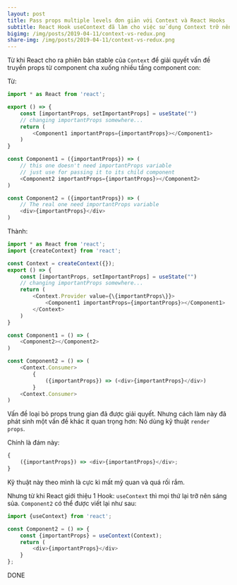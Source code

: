 ```yaml
---
layout: post
title: Pass props multiple levels đơn giản với Context và React Hooks
subtitle: React Hook useContext đã làm cho việc sử dụng Context trỡ nên đơn giản và gọn gàng đi rất nhiều.
bigimg: /img/posts/2019-04-11/context-vs-redux.png
share-img: /img/posts/2019-04-11/context-vs-redux.png
---
```


Từ khi React cho ra phiên bản stable của `Context` để giải quyết vấn đề truyền props từ component cha xuống nhiều tầng component con:

Từ:

```javascript
import * as React from 'react';

export () => {
    const [importantProps, setImportantProps] = useState("")
    // changing importantProps somewhere...
    return (
        <Component1 importantProps={importantProps}></Component1>
    )
}

const Component1 = ({importantProps}) => (
    // this one doesn't need importantProps variable
    // just use for passing it to its child component
    <Component2 importantProps={importantProps}></Component2>
)

const Component2 = ({importantProps}) => (
    // The real one need importantProps variable
    <div>{importantProps}</div>
)
```

Thành:

```javascript
import * as React from 'react';
import {createContext} from 'react';

const Context = createContext({});
export () => {
    const [importantProps, setImportantProps] = useState("")
    // changing importantProps somewhere...
    return (
        <Context.Provider value={\{importantProps\}}>
            <Component1 importantProps={importantProps}></Component1>
        </Context>
    )
}

const Component1 = () => (
    <Component2></Component2>
)

const Component2 = () => (
    <Context.Consumer>
        {
            ({importantProps}) => (<div>{importantProps}</div>)
        }
    <Context.Consumer>
)
```

Vấn đề loại bỏ props trung gian đã được giải quyết.
Nhưng cách làm này đã phát sinh một vấn đề khác ít quan trọng hơn: Nó dùng kỹ thuật `render props`.

Chính là đám này:

```javascript
{
    ({importantProps}) => <div>{importantProps}</div>;
}
```

Kỹ thuật này theo mình là cực kì mất mỹ quan và quá rối rắm.

Nhưng từ khi React giới thiệu 1 Hook: `useContext` thì mọi thứ lại trỡ nên sáng sủa. `Component2` có thể được viết lại như sau:

```javascript
import {useContext} from 'react';

const Component2 = () => {
    const {importantProps} = useContext(Context);
    return (
        <div>{importantProps}</div>
    }
};
```

DONE
